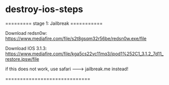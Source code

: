 # destroy-ios-steps

=========   stage 1: Jailbreak ===========

Download redsn0w:
https://www.mediafire.com/file/s2t8gsqm32r56be/redsn0w.exe/file

Download IOS 3.1.3:
https://www.mediafire.com/file/kga5cs22vc11mq3/ipod1%252C1_3.1.2_7d11_restore.ipsw/file


if this does not work, use safari ---> jailbreak.me instead!

=============================


